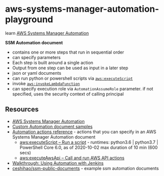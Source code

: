 # aws-systems-manager-automation-playground

learn [AWS Systems Manager Automation](https://docs.aws.amazon.com/systems-manager/latest/userguide/systems-manager-automation.html)

**SSM Automation document**

* contains one or more steps that run in sequential order
* can specify parameters
* Each step is built around a single action
* Output from one step can be used as input in a later step
* json or yaml documents
* can run python or powershell scripts via [`aws:executeScript`](https://docs.aws.amazon.com/systems-manager/latest/userguide/automation-action-executeScript.html)
* invoke [`aws:invokeLambdaFunction`](https://docs.aws.amazon.com/systems-manager/latest/userguide/automation-action-lamb.html)
* can specify execution role via `AutomationAssumeRole` parameter.  if not specified, uses the security context of calling principal

## Resources

* [AWS Systems Manager Automation](https://docs.aws.amazon.com/systems-manager/latest/userguide/systems-manager-automation.html)
* [Custom Automation document samples](https://docs.aws.amazon.com/systems-manager/latest/userguide/automation-document-samples.html)
* [Automation actions reference](https://docs.aws.amazon.com/systems-manager/latest/userguide/automation-actions.html) - actions that you can specify in an AWS Systems Manager Automation document
    * [aws:executeScript – Run a script](https://docs.aws.amazon.com/systems-manager/latest/userguide/automation-action-executeScript.html) - runtimes: python3.6 | python3.7 | PowerShell Core 6.0, as of 2020-10-02 max duration of 10 min (600 secs)
    * [aws:executeAwsApi – Call and run AWS API actions](https://docs.aws.amazon.com/systems-manager/latest/userguide/automation-action-executeAwsApi.html)
* [Walkthrough: Using Automation with Jenkins](https://docs.aws.amazon.com/systems-manager/latest/userguide/automation-jenkins.html)
* [ceshihao/ssm-public-documents](https://github.com/ceshihao/ssm-public-documents) - example ssm automation documents